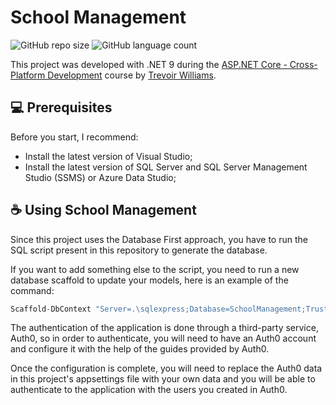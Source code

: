 # School Management
![GitHub repo size](https://img.shields.io/github/repo-size/ChicoFinels/SchoolManagement?style=for-the-badge)
![GitHub language count](https://img.shields.io/github/languages/count/ChicoFinels/SchoolManagement?style=for-the-badge)

<p>This project was developed with .NET 9 during the <a href="https://www.udemy.com/course/learn-aspnet-mvc-and-entity-framework/">ASP.NET Core - Cross-Platform Development</a> course by <a href="https://www.udemy.com/user/trevoirwilliams/">Trevoir Williams</a>.</p>

## 💻 Prerequisites

Before you start, I recommend:
- Install the latest version of Visual Studio;
- Install the latest version of SQL Server and SQL Server Management Studio (SSMS) or Azure Data Studio;

## ☕ Using School Management

<p>Since this project uses the Database First approach, you have to run the SQL script present in this repository to generate the database.</p>
<p>If you want to add something else to the script, you need to run a new database scaffold to update your models, here is an example of the command:</p>

```csharp
Scaffold-DbContext "Server=.\sqlexpress;Database=SchoolManagement;Trusted_Connection=true;MultipleActiveResultSets=true;Encrypt=false" Microsoft.EntityFrameworkCore.SqlServer -OutputDir Data -Force -NoOnConfiguring 
```

<p>The authentication of the application is done through a third-party service, Auth0, so in order to authenticate, you will need to have an Auth0 account and configure it with the help of the guides provided by Auth0.</p>
<p>Once the configuration is complete, you will need to replace the Auth0 data in this project's appsettings file with your own data and you will be able to authenticate to the application with the users you created in Auth0.</p>
